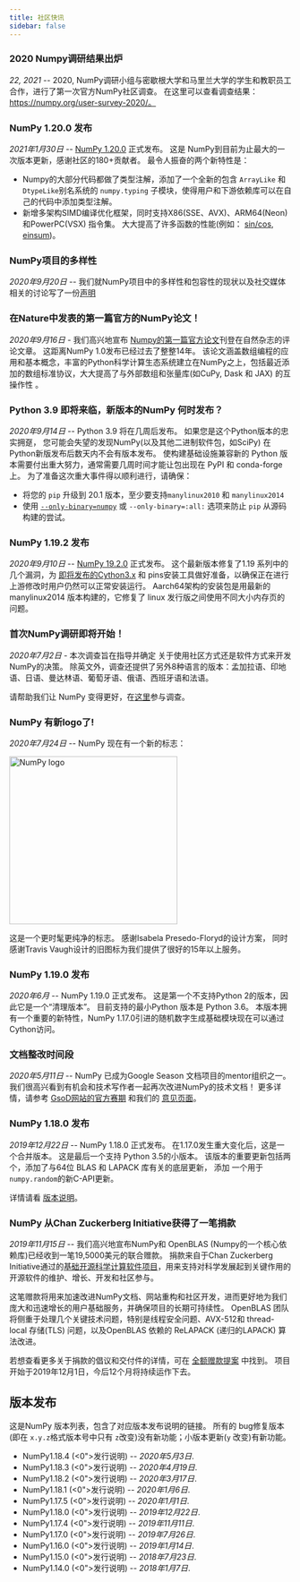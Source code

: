```yaml
---
title: 社区快讯
sidebar: false
---
```


### 2020 Numpy调研结果出炉

_22, 2021_ -- 2020, NumPy调研小组与密歇根大学和马里兰大学的学生和教职员工合作，进行了第一次官方NumPy社区调查。 在这里可以查看调查结果：https://numpy.org/user-survey-2020/。


### NumPy 1.20.0 发布

_2021年1月30日_ -- [NumPy 1.20.0](https://numpy.org/doc/stable/release/1.20.0-notes.html) 正式发布。 这是 NumPy到目前为止最大的一次版本更新，感谢社区的180+贡献者。 最令人振奋的两个新特性是：
- Numpy的大部分代码都做了类型注解，添加了一个全新的包含 `ArrayLike` 和 `DtypeLike`别名系统的 `numpy.typing` 子模块，使得用户和下游依赖库可以在自己的代码中添加类型注解。
- 新增多架构SIMD编译优化框架，同时支持X86(SSE、AVX)、ARM64(Neon) 和PowerPC(VSX) 指令集。 大大提高了许多函数的性能(例如： [sin/cos](https://github.com/numpy/numpy/pull/17587), [einsum](https://github.com/numpy/numpy/pull/18194))。

### NumPy项目的多样性

_2020年9月20日_ -- 我们就NumPy项目中的多样性和包容性的现状以及社交媒体相关的讨论写了一份[声明](/diversity_sep2020)


### 在Nature中发表的第一篇官方的NumPy论文！

_2020年9月16日_ - 我们高兴地宣布 [Numpy的第一篇官方论文](https://www.nature.com/articles/s41586-020-2649-2)刊登在自然杂志的评论文章。 这距离NumPy 1.0发布已经过去了整整14年。 该论文涵盖数组编程的应用和基本概念，丰富的Python科学计算生态系统建立在NumPy之上，包括最近添加的数组标准协议，大大提高了与外部数组和张量库(如CuPy, Dask 和 JAX) 的互操作性 。


### Python 3.9 即将来临，新版本的NumPy 何时发布？

_2020年9月14日_ -- Python 3.9 将在几周后发布。 如果您是这个Python版本的忠实拥趸， 您可能会失望的发现NumPy(以及其他二进制软件包，如SciPy) 在Python新版发布后数天内不会有版本发布。 使构建基础设施兼容新的 Python 版本需要付出重大努力，通常需要几周时间才能让包出现在 PyPI 和 conda-forge 上。 为了准备这次重大事件得以顺利进行，请确保：
- 将您的 `pip` 升级到 20.1 版本，至少要支持`manylinux2010` 和 `manylinux2014`
- 使用 [`--only-binary=numpy`](https://pip.pypa.io/en/stable/reference/pip_install/#cmdoption-only-binary) 或 `--only-binary=:all:` 选项来防止 `pip` 从源码构建的尝试。


### NumPy 1.19.2 发布

_2020年9月10日_ -- [NumPy 19.2.0](https://numpy.org/devdocs/release/1.19.2-notes.html) 正式发布。 这个最新版本修复了1.19 系列中的几个漏洞，为 [即将发布的Cython3.x](http://docs.cython.org/en/latest/src/changes.html) 和 pins安装工具做好准备，以确保正在进行上游修改时用户仍然可以正常安装运行。 Aarch64架构的安装包是用最新的 manylinux2014 版本构建的，它修复了 linux 发行版之间使用不同大小内存页的问题。

### 首次NumPy调研即将开始！

_2020年7月2日_ - 本次调查旨在指导并确定 关于使用社区方式还是软件方式来开发NumPy的决策。 除英文外，调查还提供了另外8种语言的版本：孟加拉语、印地语、日语、曼达林语、葡萄牙语、俄语、西班牙语和法语。

请帮助我们让 NumPy 变得更好，在[这里](https://umdsurvey.umd.edu/jfe/form/SV_8bJrXjbhXf7saAl)参与调查。


### NumPy 有新logo了!

_2020年7月24日_ -- NumPy 现在有一个新的标志：

<img src="/images/logos/numpy_logo.svg" alt="NumPy logo" title="新的 NumPy 标志" width=300>

这是一个更时髦更纯净的标志。 感谢Isabela Presedo-Floryd的设计方案， 同时感谢Travis Vaugh设计的旧图标为我们提供了很好的15年以上服务。


### NumPy 1.19.0 发布

_2020年6月_ -- NumPy 1.19.0 正式发布。 这是第一个不支持Python 2的版本，因此它是一个“清理版本”。 目前支持的最小Python 版本是 Python 3.6。 本版本拥有一个重要的新特性，NumPy 1.17.0引进的随机数字生成基础模块现在可以通过Cython访问。


### 文档整改时间段

_2020年5月11日_ -- NumPy 已成为Google Season 文档项目的mentor组织之一。 我们很高兴看到有机会和技术写作者一起再次改进NumPy的技术文档！ 更多详情，请参考 [GsoD网站的官方赛期](https://developers.google.com/season-of-docs/) 和我们的 [意见页面](https://github.com/numpy/numpy/wiki/Google-Season-of-Docs-2020-Project-Ideas)。


### NumPy 1.18.0 发布

_2019年12月22日_ -- NumPy 1.18.0 正式发布。 在1.17.0发生重大变化后，这是一个合并版本。 这是最后一个支持 Python 3.5的小版本。 该版本的重要更新包括两个，添加了与64位 BLAS 和 LAPACK 库有关的底层更新， 添加 一个用于`numpy.random`的新C-API更新。

详情请看 [版本说明](https://github.com/numpy/numpy/releases/tag/v1.18.0)。


### NumPy 从Chan Zuckerberg Initiative获得了一笔捐款

_2019年11月15日_ -- 我们高兴地宣布NumPy和 OpenBLAS (Numpy的一个核心依赖库)已经收到一笔19,5000美元的联合赠款。 捐款来自于Chan Zuckerberg Initiative通过的[基础开源科学计算软件项目](https://chanzuckerberg.com/eoss/)，用来支持对科学发展起到关键作用的开源软件的维护、增长、开发和社区参与。

这笔赠款将用来加速改进NumPy文档、网站重构和社区开发，进而更好地为我们庞大和迅速增长的用户基础服务，并确保项目的长期可持续性。 OpenBLAS 团队将侧重于处理几个关键技术问题，特别是线程安全问题、AVX-512和 thread-local 存储(TLS) 问题，以及OpenBLAS 依赖的 ReLAPACK (递归的LAPACK) 算法改进。

若想查看更多关于捐款的倡议和交付件的详情，可在 [全额赠款提案](https://figshare.com/articles/Proposal_NumPy_OpenBLAS_for_Chan_Zuckerberg_Initiative_EOSS_2019_round_1/10302167) 中找到。 项目开始于2019年12月1日，今后12个月将持续运作下去。


## 版本发布

这是NumPy 版本列表，包含了对应版本发布说明的链接。 所有的 bug修复版本(即在 `x.y.z`格式版本号中只有 `z`改变)没有新功能；小版本更新(`y` 改变)有新功能。

- NumPy1.18.4 (<0">发行说明</a>) -- _2020年5月3日_.
- NumPy1.18.3 (<0">发行说明</a>) -- _2020年4月19日_.
- NumPy1.18.2 (<0">发行说明</a>) -- _2020年3月17日_.
- NumPy1.18.1 (<0">发行说明</a>) -- _2020年1月6日_.
- NumPy1.17.5 (<0">发行说明</a>) -- _2020年1月1日_.
- NumPy1.18.0 (<0">发行说明</a>) -- _2019年12月22日_.
- NumPy1.17.4 (<0">发行说明</a>) -- _2019年11月11日_.
- NumPy1.17.0 (<0">发行说明</a>) -- _2019年7月26日_.
- NumPy1.16.0 (<0">发行说明</a>) -- _2019年1月14日_.
- NumPy1.15.0 (<0">发行说明</a>) -- _2018年7月23日_.
- NumPy1.14.0 (<0">发行说明</a>) -- _2018年1月7日_.
